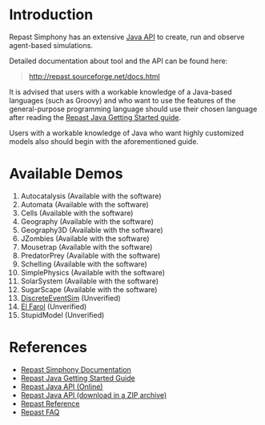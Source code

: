# Introduction #

Repast Simphony has an extensive [Java API](http://repast.sourceforge.net/docs/api/repastjava/index.html) to create, run and observe agent-based simulations.

Detailed documentation about tool and the API can be found here:

> http://repast.sourceforge.net/docs.html

It is advised that users with a workable knowledge of a Java-based languages (such as Groovy) and who want to use the features of the general-purpose programming language should use their chosen language after reading the [Repast Java Getting Started guide](http://repast.sourceforge.net/docs/RepastJavaGettingStarted.pdf).

Users with a workable knowledge of Java who want highly customized models also should begin with the aforementioned guide.

# Available Demos #

  1. Autocatalysis (Available with the software)
  1. Automata (Available with the software)
  1. Cells (Available with the software)
  1. Geography (Available with the software)
  1. Geography3D (Available with the software)
  1. JZombies (Available with the software)
  1. Mousetrap (Available with the software)
  1. PredatorPrey (Available with the software)
  1. Schelling (Available with the software)
  1. SimplePhysics (Available with the software)
  1. SolarSystem (Available with the software)
  1. SugarScape (Available with the software)
  1. [DiscreteEventSim](DiscreteEventSim.md) (Unverified)
  1. [El Farol](ElFarol.md) (Unverified)
  1. StupidModel (Unverified)

# References #

  * [Repast Simphony Documentation](http://repast.sourceforge.net/docs.html)
  * [Repast Java Getting Started Guide](http://repast.sourceforge.net/docs/RepastJavaGettingStarted.pdf)
  * [Repast Java API (Online)](http://repast.sourceforge.net/docs/api/repastjava/index.html)
  * [Repast Java API (download in a ZIP archive)](http://repast.sourceforge.net/docs/api/RepastJavaAPI.zip)
  * [Repast Reference](http://repast.sourceforge.net/docs/RepastReference.pdf)
  * [Repast FAQ](http://repast.sourceforge.net/docs/RepastSimphonyFAQ.pdf)